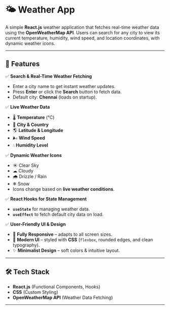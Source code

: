 # 🌤 Weather App  

A simple **React.js** weather application that fetches real-time weather data using the **OpenWeatherMap API**. Users can search for any city to view its current temperature, humidity, wind speed, and location coordinates, with dynamic weather icons.

---

## 🚀 Features  

✅ **Search & Real-Time Weather Fetching**  

- Enter a city name to get instant weather updates.  
- Press **Enter** or click the **Search** button to fetch data.  
- Default city: **Chennai** (loads on startup).  

✅ **Live Weather Data**  

- 🌡 **Temperature** (°C)  
- 📍 **City & Country**  
- 🌎 **Latitude & Longitude**  
- 🌬 **Wind Speed**  
- 💧 **Humidity Level**  

✅ **Dynamic Weather Icons**  

- ☀ Clear Sky  
- ☁ Cloudy  
- 🌧 Drizzle / Rain  
- ❄ Snow  
- Icons change based on **live weather conditions**.  

✅ **React Hooks for State Management**  

- **`useState`** for managing weather data.  
- **`useEffect`** to fetch default city data on load.  

✅ **User-Friendly UI & Design**  

- 📱 **Fully Responsive** – adapts to all screen sizes.  
- 🎨 **Modern UI** – styled with **CSS** (`flexbox`, rounded edges, and clean typography).  
- ✨ **Minimalist Design** – soft colors & intuitive layout.  

---

## 🛠 Tech Stack  

- **React.js** (Functional Components, Hooks)  
- **CSS** (Custom Styling)  
- **OpenWeatherMap API** (Weather Data Fetching)  

---

